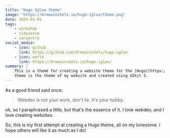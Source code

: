 ```yaml
---
title: "Hugo Igloo theme"
image: "https://drmowinckels.io/hugo-igloo/theme.png"
date: 2024-01-01
tags:
    - workshop
    - tidyverse
    - carpentry
social_media:
    - icon: github
      link: https://github.com/drmowinckels/hugo-igloo
    - icon: world
      link: https://drmowinckels.io/hugo-igloo/
summary: |
    This is a theme for creating a website theme for the [Hugo](https://gohugo.io/) static site generator. The Hugo Igloo
    theme is the theme of my website and created using UIkit 3. 
---
```


As a good friend said once: 

> Webdev is not your work, don't lie. It's your hobby.

ok, so I paraphrased a little, but that's the essence of it. 
I love webdev, and I love creating websites.

So, this is my first attempt at creating a Hugo theme, all on my lonesome.
I hope others will like it as much as I do!
